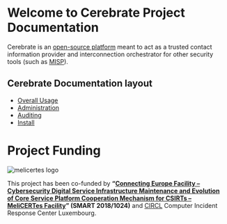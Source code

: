 # Welcome to Cerebrate Project Documentation 

Cerebrate is an [open-source platform](https://github.com/cerebrate-project) meant to act as a trusted contact information provider and interconnection orchestrator for other security tools (such as [MISP](https://www.misp-project.org/)). 

## Cerebrate Documentation layout

- [Overall Usage](/usage)
- [Administration](/administration)
- [Auditing](/auditing)
- [Install](/install)

# Project Funding

![melicertes logo](https://www.cerebrate-project.org/assets/images/logo/melicertes.png)

This project has been co-funded by **“[Connecting Europe Facility – Cybersecurity Digital Service Infrastructure Maintenance and Evolution of Core Service Platform Cooperation Mechanism for CSIRTs – MeliCERTes Facility](https://digital-strategy.ec.europa.eu/en/news/open-platforms-collaborate-cyber-threats)” (SMART 2018/1024)** and [CIRCL](https://www.circl.lu/) Computer Incident Response Center Luxembourg. 
